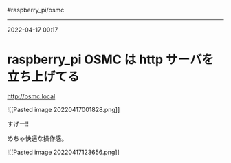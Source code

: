 #raspberry_pi/osmc 

---
2022-04-17  00:17

# raspberry_pi  OSMC は http サーバを立ち上げてる

http://osmc.local

![[Pasted image 20220417001828.png]]

すげー!!

めちゃ快適な操作感。

![[Pasted image 20220417123656.png]]

